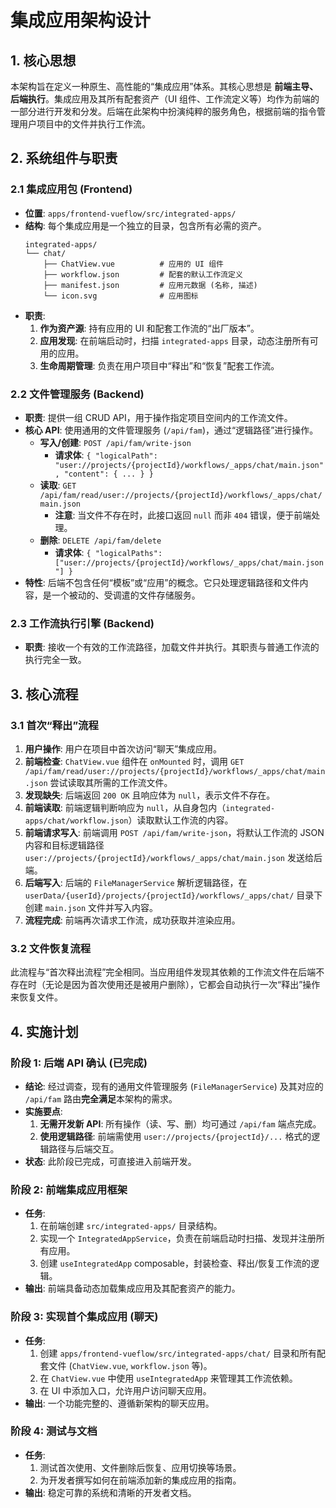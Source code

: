# 集成应用架构设计

## 1. 核心思想

本架构旨在定义一种原生、高性能的“集成应用”体系。其核心思想是 **前端主导、后端执行**。集成应用及其所有配套资产（UI 组件、工作流定义等）均作为前端的一部分进行开发和分发。后端在此架构中扮演纯粹的服务角色，根据前端的指令管理用户项目中的文件并执行工作流。

## 2. 系统组件与职责

### 2.1 集成应用包 (Frontend)

- **位置**: `apps/frontend-vueflow/src/integrated-apps/`
- **结构**: 每个集成应用是一个独立的目录，包含所有必需的资产。
  ```
  integrated-apps/
  └── chat/
      ├── ChatView.vue          # 应用的 UI 组件
      ├── workflow.json         # 配套的默认工作流定义
      ├── manifest.json         # 应用元数据 (名称, 描述)
      └── icon.svg              # 应用图标
  ```
- **职责**:
  1.  **作为资产源**: 持有应用的 UI 和配套工作流的“出厂版本”。
  2.  **应用发现**: 在前端启动时，扫描 `integrated-apps` 目录，动态注册所有可用的应用。
  3.  **生命周期管理**: 负责在用户项目中“释出”和“恢复”配套工作流。

### 2.2 文件管理服务 (Backend)

- **职责**: 提供一组 CRUD API，用于操作指定项目空间内的工作流文件。
- **核心 API**: 使用通用的文件管理服务 (`/api/fam`)，通过“逻辑路径”进行操作。
  - **写入/创建**: `POST /api/fam/write-json`
    - **请求体**: `{ "logicalPath": "user://projects/{projectId}/workflows/_apps/chat/main.json", "content": { ... } }`
  - **读取**: `GET /api/fam/read/user://projects/{projectId}/workflows/_apps/chat/main.json`
    - **注意**: 当文件不存在时，此接口返回 `null` 而非 `404` 错误，便于前端处理。
  - **删除**: `DELETE /api/fam/delete`
    - **请求体**: `{ "logicalPaths": ["user://projects/{projectId}/workflows/_apps/chat/main.json"] }`
- **特性**: 后端不包含任何“模板”或“应用”的概念。它只处理逻辑路径和文件内容，是一个被动的、受调遣的文件存储服务。

### 2.3 工作流执行引擎 (Backend)

- **职责**: 接收一个有效的工作流路径，加载文件并执行。其职责与普通工作流的执行完全一致。

## 3. 核心流程

### 3.1 首次“释出”流程

1.  **用户操作**: 用户在项目中首次访问“聊天”集成应用。
2.  **前端检查**: `ChatView.vue` 组件在 `onMounted` 时，调用 `GET /api/fam/read/user://projects/{projectId}/workflows/_apps/chat/main.json` 尝试读取其所需的工作流文件。
3.  **发现缺失**: 后端返回 `200 OK` 且响应体为 `null`，表示文件不存在。
4.  **前端读取**: 前端逻辑判断响应为 `null`，从自身包内（`integrated-apps/chat/workflow.json`）读取默认工作流的内容。
5.  **前端请求写入**: 前端调用 `POST /api/fam/write-json`，将默认工作流的 JSON 内容和目标逻辑路径 `user://projects/{projectId}/workflows/_apps/chat/main.json` 发送给后端。
6.  **后端写入**: 后端的 `FileManagerService` 解析逻辑路径，在 `userData/{userId}/projects/{projectId}/workflows/_apps/chat/` 目录下创建 `main.json` 文件并写入内容。
7.  **流程完成**: 前端再次请求工作流，成功获取并渲染应用。

### 3.2 文件恢复流程

此流程与“首次释出流程”完全相同。当应用组件发现其依赖的工作流文件在后端不存在时（无论是因为首次使用还是被用户删除），它都会自动执行一次“释出”操作来恢复文件。

## 4. 实施计划

### 阶段 1: 后端 API 确认 (已完成)

- **结论**: 经过调查，现有的通用文件管理服务 (`FileManagerService`) 及其对应的 `/api/fam` 路由**完全满足**本架构的需求。
- **实施要点**:
  1.  **无需开发新 API**: 所有操作（读、写、删）均可通过 `/api/fam` 端点完成。
  2.  **使用逻辑路径**: 前端需使用 `user://projects/{projectId}/...` 格式的逻辑路径与后端交互。
- **状态**: 此阶段已完成，可直接进入前端开发。

### 阶段 2: 前端集成应用框架

- **任务**:
  1.  在前端创建 `src/integrated-apps/` 目录结构。
  2.  实现一个 `IntegratedAppService`，负责在前端启动时扫描、发现并注册所有应用。
  3.  创建 `useIntegratedApp` composable，封装检查、释出/恢复工作流的逻辑。
- **输出**: 前端具备动态加载集成应用及其配套资产的能力。

### 阶段 3: 实现首个集成应用 (聊天)

- **任务**:
  1.  创建 `apps/frontend-vueflow/src/integrated-apps/chat/` 目录和所有配套文件 (`ChatView.vue`, `workflow.json` 等)。
  2.  在 `ChatView.vue` 中使用 `useIntegratedApp` 来管理其工作流依赖。
  3.  在 UI 中添加入口，允许用户访问聊天应用。
- **输出**: 一个功能完整的、遵循新架构的聊天应用。

### 阶段 4: 测试与文档

- **任务**:
  1.  测试首次使用、文件删除后恢复、应用切换等场景。
  2.  为开发者撰写如何在前端添加新的集成应用的指南。
- **输出**: 稳定可靠的系统和清晰的开发者文档。
